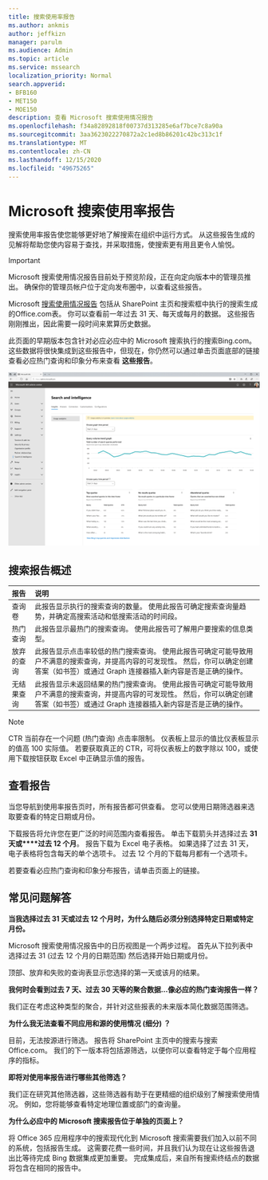 ```yaml
---
title: 搜索使用率报告
ms.author: ankmis
author: jeffkizn
manager: parulm
ms.audience: Admin
ms.topic: article
ms.service: mssearch
localization_priority: Normal
search.appverid:
- BFB160
- MET150
- MOE150
description: 查看 Microsoft 搜索使用情况报告
ms.openlocfilehash: f34a82892818f00737d313285e6af7bce7c8a90a
ms.sourcegitcommit: 3aa3623022270872a2c1ed8b86201c42bc313c1f
ms.translationtype: MT
ms.contentlocale: zh-CN
ms.lasthandoff: 12/15/2020
ms.locfileid: "49675265"
---
```

# <a name="microsoft-search-usage-reports"></a>Microsoft 搜索使用率报告

搜索使用率报告使您能够更好地了解搜索在组织中运行方式。 从这些报告生成的见解将帮助您使内容易于查找，[](https://docs.microsoft.com/microsoftsearch/make-content-easy-to-find)并采取措施，使搜索更有用且更令人愉悦。

> [!IMPORTANT]
> Microsoft 搜索使用情况报告目前处于预览阶段，正在向定向版本中的管理员推出。 确保你的管理员帐户位于定向发布圈中，以查看这些报告。

Microsoft [搜索使用情况报告](https://admin.microsoft.com/Adminportal/Home?#/MicrosoftSearch/insights) 包括从 SharePoint 主页和搜索框中执行的搜索生成的Office.com表。 你可以查看前一年过去 31 天、每天或每月的数据。 这些报告刚刚推出，因此需要一段时间来累算历史数据。

此页面的早期版本包含针对必应必应中的 Microsoft 搜索执行的搜索Bing.com。 这些数据将很快集成到这些报告中，但现在，你仍然可以通过单击页面底部的链接查看必应热门查询和印象分布来查看 **这些报告**。

![搜索使用率报告仪表板](media/usage-reports/usage_reports_v2.png)

## <a name="overview-of-search-reports"></a>搜索报告概述

|**报告**|**说明**|
|:-----|:-----|
|查询卷|此报告显示执行的搜索查询的数量。 使用此报告可确定搜索查询量趋势，并确定高搜索活动和低搜索活动的时间段。|
|热门查询|此报告显示最热门的搜索查询。 使用此报告可了解用户要搜索的信息类型。|
|放弃的查询|此报告显示点击率较低的热门搜索查询。 使用此报告可确定可能导致用户不满意的搜索查询，并提高内容的可发现性。 然后，你可以确定创建答案（如书签）或通过 Graph 连接器插入新内容是否是正确的操作。|
|无结果查询|此报告显示未返回结果的热门搜索查询。 使用此报告可确定可能导致用户不满意的搜索查询，并提高内容的可发现性。 然后，你可以确定创建答案（如书签）或通过 Graph 连接器插入新内容是否是正确的操作。|

> [!NOTE]
> CTR 当前存在一个问题 (热门查询) 点击率限制。 仪表板上显示的值比仪表板显示的值高 100 实际值。 若要获取真正的 CTR，可将仪表板上的数字除以 100，或使用下载按钮获取 Excel 中正确显示值的报告。

## <a name="viewing-reports"></a>查看报告

当您导航到使用率报告页时，所有报告都可供查看。 您可以使用日期筛选器来选取要查看的特定日期或月份。

下载报告将允许您在更广泛的时间范围内查看报告。 单击下载箭头并选择过去 **31 天或****过去 12 个月**。 报告下载为 Excel 电子表格。 如果选择了过去 31 天，电子表格将包含每天的单个选项卡。 过去 12 个月的下载每月都有一个选项卡。

若要查看必应热门查询和印象分布报告，请单击页面上的链接。

## <a name="frequently-asked-questions"></a>常见问题解答

**当我选择过去 31 天或过去 12 个月时，为什么随后必须分别选择特定日期或特定月份。**

Microsoft 搜索使用情况报告中的日历视图是一个两步过程。 首先从下拉列表中选择过去 31 (过去 12 个月的日期范围) 然后选择开始日期或月份。

顶部、放弃和失败的查询表显示您选择的第一天或该月的结果。

**我何时会看到过去 7 天、过去 30 天等的聚合数据...像必应的热门查询报告一样？**

我们正在考虑这种类型的聚合，并针对这些报表的未来版本简化数据范围筛选。

**为什么我无法查看不同应用和源的使用情况 (细分) ？**

目前，无法按源进行筛选。 报告将 SharePoint 主页中的搜索与搜索Office.com。 我们的下一版本将包括源筛选，以便你可以查看特定于每个应用程序的指标。

**即将对使用率报告进行哪些其他筛选？**

我们正在研究其他筛选器，这些筛选器有助于在更精细的组织级别了解搜索使用情况。 例如，您将能够查看特定地理位置或部门的查询量。

**为什么必应中的 Microsoft 搜索报告位于单独的页面上？**

将 Office 365 应用程序中的搜索现代化到 Microsoft 搜索需要我们加入以前不同的系统，包括报告生成。 这需要花费一些时间，并且我们认为现在让这些报告退出比等待完成 Bing 数据集成更加重要。 完成集成后，来自所有搜索终结点的数据将包含在相同的报告中。
